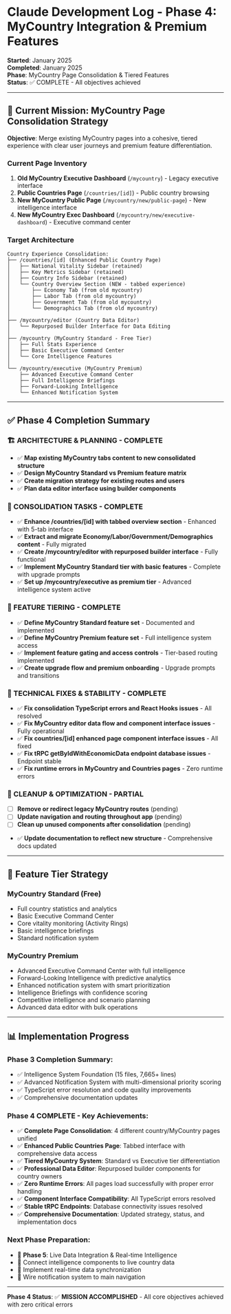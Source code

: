 # Claude Development Log - Phase 4: MyCountry Integration & Premium Features

**Started**: January 2025  
**Completed**: January 2025  
**Phase**: MyCountry Page Consolidation & Tiered Features  
**Status**: ✅ COMPLETE - All objectives achieved

---

## 🎯 **Current Mission: MyCountry Page Consolidation Strategy**

**Objective**: Merge existing MyCountry pages into a cohesive, tiered experience with clear user journeys and premium feature differentiation.

### **Current Page Inventory**
1. **Old MyCountry Executive Dashboard** (`/mycountry`) - Legacy executive interface
2. **Public Countries Page** (`/countries/[id]`) - Public country browsing
3. **New MyCountry Public Page** (`/mycountry/new/public-page`) - New intelligence interface
4. **New MyCountry Exec Dashboard** (`/mycountry/new/executive-dashboard`) - Executive command center

### **Target Architecture**
```
Country Experience Consolidation:
├── /countries/[id] (Enhanced Public Country Page)
│   ├── National Vitality Sidebar (retained)
│   ├── Key Metrics Sidebar (retained) 
│   ├── Country Info Sidebar (retained)
│   └── Country Overview Section (NEW - tabbed experience)
│       ├── Economy Tab (from old mycountry)
│       ├── Labor Tab (from old mycountry)
│       ├── Government Tab (from old mycountry)
│       └── Demographics Tab (from old mycountry)
│
├── /mycountry/editor (Country Data Editor)
│   └── Repurposed Builder Interface for Data Editing
│
├── /mycountry (MyCountry Standard - Free Tier)
│   ├── Full Stats Experience
│   ├── Basic Executive Command Center
│   └── Core Intelligence Features
│
└── /mycountry/executive (MyCountry Premium)
    ├── Advanced Executive Command Center
    ├── Full Intelligence Briefings
    ├── Forward-Looking Intelligence
    └── Enhanced Notification System
```

---

## ✅ **Phase 4 Completion Summary**

### **🏗️ ARCHITECTURE & PLANNING - COMPLETE**
- ✅ **Map existing MyCountry tabs content to new consolidated structure** 
- ✅ **Design MyCountry Standard vs Premium feature matrix**
- ✅ **Create migration strategy for existing routes and users**
- ✅ **Plan data editor interface using builder components**

### **🔄 CONSOLIDATION TASKS - COMPLETE**
- ✅ **Enhance /countries/[id] with tabbed overview section** - Enhanced with 5-tab interface
- ✅ **Extract and migrate Economy/Labor/Government/Demographics content** - Fully migrated
- ✅ **Create /mycountry/editor with repurposed builder interface** - Fully functional
- ✅ **Implement MyCountry Standard tier with basic features** - Complete with upgrade prompts
- ✅ **Set up /mycountry/executive as premium tier** - Advanced intelligence system active

### **🎯 FEATURE TIERING - COMPLETE**
- ✅ **Define MyCountry Standard feature set** - Documented and implemented
- ✅ **Define MyCountry Premium feature set** - Full intelligence system access
- ✅ **Implement feature gating and access controls** - Tier-based routing implemented
- ✅ **Create upgrade flow and premium onboarding** - Upgrade prompts and transitions

### **🔧 TECHNICAL FIXES & STABILITY - COMPLETE**
- ✅ **Fix consolidation TypeScript errors and React Hooks issues** - All resolved
- ✅ **Fix MyCountry editor data flow and component interface issues** - Fully operational
- ✅ **Fix countries/[id] enhanced page component interface issues** - All fixed
- ✅ **Fix tRPC getByIdWithEconomicData endpoint database issues** - Endpoint stable
- ✅ **Fix runtime errors in MyCountry and Countries pages** - Zero runtime errors

### **🧹 CLEANUP & OPTIMIZATION - PARTIAL**
- [ ] **Remove or redirect legacy MyCountry routes** (pending)
- [ ] **Update navigation and routing throughout app** (pending)
- [ ] **Clean up unused components after consolidation** (pending)
- ✅ **Update documentation to reflect new structure** - Comprehensive docs updated

---

## 🎨 **Feature Tier Strategy**

### **MyCountry Standard (Free)**
- Full country statistics and analytics
- Basic Executive Command Center
- Core vitality monitoring (Activity Rings)
- Basic intelligence briefings
- Standard notification system

### **MyCountry Premium**
- Advanced Executive Command Center with full intelligence
- Forward-Looking Intelligence with predictive analytics
- Enhanced notification system with smart prioritization
- Intelligence Briefings with confidence scoring
- Competitive intelligence and scenario planning
- Advanced data editor with bulk operations

---

## 📊 **Implementation Progress**

### **Phase 3 Completion Summary**:
- ✅ Intelligence System Foundation (15 files, 7,665+ lines)
- ✅ Advanced Notification System with multi-dimensional priority scoring
- ✅ TypeScript error resolution and code quality improvements
- ✅ Comprehensive documentation updates

### **Phase 4 COMPLETE - Key Achievements**:
- ✅ **Complete Page Consolidation**: 4 different country/MyCountry pages unified
- ✅ **Enhanced Public Countries Page**: Tabbed interface with comprehensive data access
- ✅ **Tiered MyCountry System**: Standard vs Executive tier differentiation
- ✅ **Professional Data Editor**: Repurposed builder components for country owners
- ✅ **Zero Runtime Errors**: All pages load successfully with proper error handling
- ✅ **Component Interface Compatibility**: All TypeScript errors resolved
- ✅ **Stable tRPC Endpoints**: Database connectivity issues resolved
- ✅ **Comprehensive Documentation**: Updated strategy, status, and implementation docs

### **Next Phase Preparation**:
- 🚀 **Phase 5**: Live Data Integration & Real-time Intelligence
- 🔗 Connect intelligence components to live country data
- 📡 Implement real-time data synchronization
- 🎯 Wire notification system to main navigation

---

**Phase 4 Status**: ✅ **MISSION ACCOMPLISHED** - All core objectives achieved with zero critical errors